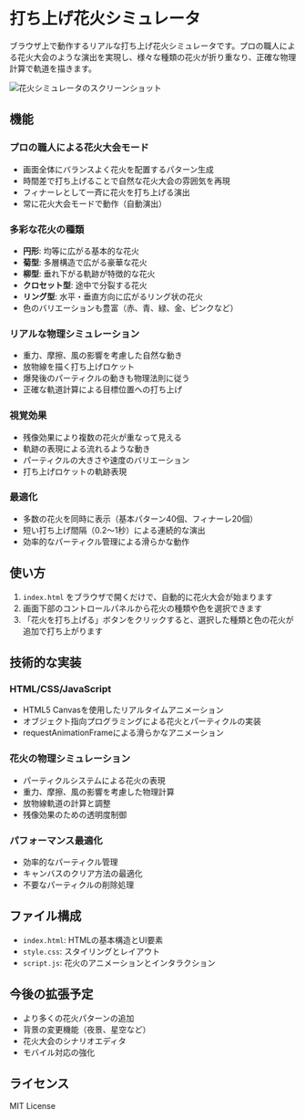 # 打ち上げ花火シミュレータ

ブラウザ上で動作するリアルな打ち上げ花火シミュレータです。プロの職人による花火大会のような演出を実現し、様々な種類の花火が折り重なり、正確な物理計算で軌道を描きます。

![花火シミュレータのスクリーンショット](screenshot.png)

## 機能

### プロの職人による花火大会モード

- 画面全体にバランスよく花火を配置するパターン生成
- 時間差で打ち上げることで自然な花火大会の雰囲気を再現
- フィナーレとして一斉に花火を打ち上げる演出
- 常に花火大会モードで動作（自動演出）

### 多彩な花火の種類

- **円形**: 均等に広がる基本的な花火
- **菊型**: 多層構造で広がる豪華な花火
- **柳型**: 垂れ下がる軌跡が特徴的な花火
- **クロセット型**: 途中で分裂する花火
- **リング型**: 水平・垂直方向に広がるリング状の花火
- 色のバリエーションも豊富（赤、青、緑、金、ピンクなど）

### リアルな物理シミュレーション

- 重力、摩擦、風の影響を考慮した自然な動き
- 放物線を描く打ち上げロケット
- 爆発後のパーティクルの動きも物理法則に従う
- 正確な軌道計算による目標位置への打ち上げ

### 視覚効果

- 残像効果により複数の花火が重なって見える
- 軌跡の表現による流れるような動き
- パーティクルの大きさや速度のバリエーション
- 打ち上げロケットの軌跡表現

### 最適化

- 多数の花火を同時に表示（基本パターン40個、フィナーレ20個）
- 短い打ち上げ間隔（0.2〜1秒）による連続的な演出
- 効率的なパーティクル管理による滑らかな動作

## 使い方

1. `index.html` をブラウザで開くだけで、自動的に花火大会が始まります
2. 画面下部のコントロールパネルから花火の種類や色を選択できます
3. 「花火を打ち上げる」ボタンをクリックすると、選択した種類と色の花火が追加で打ち上がります

## 技術的な実装

### HTML/CSS/JavaScript

- HTML5 Canvasを使用したリアルタイムアニメーション
- オブジェクト指向プログラミングによる花火とパーティクルの実装
- requestAnimationFrameによる滑らかなアニメーション

### 花火の物理シミュレーション

- パーティクルシステムによる花火の表現
- 重力、摩擦、風の影響を考慮した物理計算
- 放物線軌道の計算と調整
- 残像効果のための透明度制御

### パフォーマンス最適化

- 効率的なパーティクル管理
- キャンバスのクリア方法の最適化
- 不要なパーティクルの削除処理

## ファイル構成

- `index.html`: HTMLの基本構造とUI要素
- `style.css`: スタイリングとレイアウト
- `script.js`: 花火のアニメーションとインタラクション

## 今後の拡張予定

- より多くの花火パターンの追加
- 背景の変更機能（夜景、星空など）
- 花火大会のシナリオエディタ
- モバイル対応の強化

## ライセンス

MIT License
